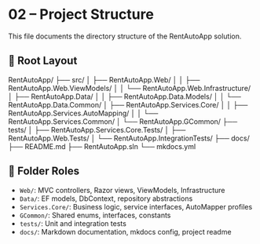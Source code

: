 # 02 – Project Structure

This file documents the directory structure of the RentAutoApp solution.

## 🔷 Root Layout

RentAutoApp/
├── src/
│   ├── RentAutoApp.Web/ 
│   │	├── RentAutoApp.Web.ViewModels/
│   │	└── RentAutoApp.Web.Infrastructure/
│   ├── RentAutoApp.Data/
│   │	├── RentAutoApp.Data.Models/
│   │	└── RentAutoApp.Data.Common/
│   ├── RentAutoApp.Services.Core/
│   │	├── RentAutoApp.Services.AutoMapping/
│   │	└── RentAutoApp.Services.Common/
│   └── RentAutoApp.GCommon/
├── tests/
│   ├── RentAutoApp.Services.Core.Tests/
│   ├── RentAutoApp.Web.Tests/
│   └── RentAutoApp.IntegrationTests/
├── docs/
├── README.md
├── RentAutoApp.sln
└── mkdocs.yml

## 🔹 Folder Roles

- `Web/`: MVC controllers, Razor views, ViewModels, Infrastructure
- `Data/`: EF models, DbContext, repository abstractions
- `Services.Core/`: Business logic, service interfaces, AutoMapper profiles
- `GCommon/`: Shared enums, interfaces, constants
- `tests/`: Unit and integration tests
- `docs/`: Markdown documentation, mkdocs config, project readme
